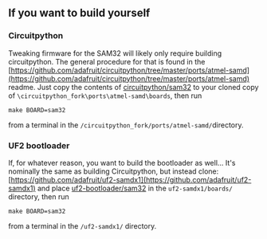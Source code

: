 ## If you want to build yourself

### Circuitpython

Tweaking firmware for the SAM32 will likely only require building circuitpython. The general procedure for that is found in the [https://github.com/adafruit/circuitpython/tree/master/ports/atmel-samd](https://github.com/adafruit/circuitpython/tree/master/ports/atmel-samd) readme. Just copy the contents of [circuitpython/sam32](circuitpython/sam32) to your cloned copy of `\circuitpython_fork\ports\atmel-samd\boards`, then run

```
make BOARD=sam32
```

from a terminal in the `/circuitpython_fork/ports/atmel-samd/`directory.

### UF2 bootloader

If, for whatever reason, you want to build the bootloader as well... It's nominally the same as building Circuitpython, but instead clone: [https://github.com/adafruit/uf2-samdx1](https://github.com/adafruit/uf2-samdx1) and place [uf2-bootloader/sam32](uf2-bootloader/sam32) in the `uf2-samdx1/boards/` directory, then run

```
make BOARD=sam32
```

from a terminal in the `/uf2-samdx1/` directory.

